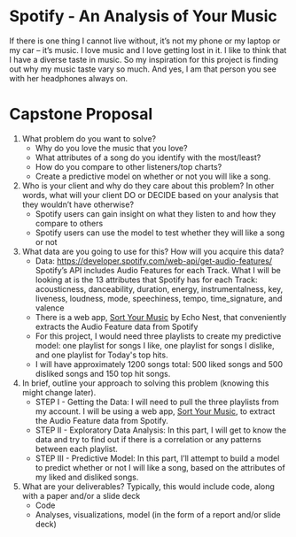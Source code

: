 # Spotify - An Analysis of Your Music

If there is one thing I cannot live without, it’s not my phone or my laptop or my car – it’s   music. I love music and I love getting lost in it. I like to think that I have a diverse taste in   music. So my inspiration for this project is finding out why my music taste vary so   much. And yes, I am that person you see with her headphones always on. 

# Capstone Proposal
1.	What problem do you want to solve?
    - Why do you love the music that you love?
    - What attributes of a song do you identify with the most/least?
    - How do you compare to other listeners/top charts?
    - Create a predictive model on whether or not you will like a song.
2.	Who is your client and why do they care about this problem? In other words, what will your client DO or DECIDE based on your analysis that they wouldn’t have otherwise?
    - Spotify users can gain insight on what they listen to and how they compare to others
    - Spotify users can use the model to test whether they will like a song or not
3.	What data are you going to use for this? How will you acquire this data?
    - Data: https://developer.spotify.com/web-api/get-audio-features/ Spotify’s API includes Audio Features for each Track. What I will be looking at is the 13 attributes that Spotify has for each
    Track: acousticness, danceability, duration, energy, instrumentalness, key, liveness, loudness, mode, speechiness, tempo, time_signature, and valence
    - There is a web app, <a href="http://sortyourmusic.playlistmachinery.com/index.html">Sort Your Music</a> by Echo Nest, that conveniently extracts the Audio Feature data from Spotify
    - For this project, I would need three playlists to create my predictive model: one playlist for songs I like, one playlist for songs I dislike, and one playlist for Today's top hits.
    - I will have approximately 1200 songs total: 500 liked songs and 500 disliked songs and 150 top hit songs.
4.	In brief, outline your approach to solving this problem (knowing this might change later).
    - STEP I - Getting the Data: I will need to pull the three playlists from my account. I will be using a web app, <a href="http://sortyourmusic.playlistmachinery.com/index.html">Sort Your Music</a>, to extract the Audio Feature data from Spotify.
    - STEP II - Exploratory Data Analysis: In this part, I will get to know the data and try to find out if there is a correlation or any patterns between each playlist.
    - STEP III - Predictive Model: In this part, I’ll attempt to build a model to predict whether or not I will like a song, based on the attributes of my liked and disliked songs.
5.	What are your deliverables? Typically, this would include code, along with a paper and/or a slide deck
    - Code
    - Analyses, visualizations, model (in the form of a report and/or slide deck)

